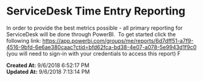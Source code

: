 # ServiceDesk Time Entry Reporting

In order to provide the best metrics possible - all primary reporting for ServiceDesk will be done through PowerBI.  To get started click the following link: https://app.powerbi.com/groups/me/reports/6d7dff51-a7f9-4516-9bfd-6e6ae380caac?ctid=bfd62fca-bd38-4e07-a078-5e9943d1f9c0 (you will need to sign-in with your credentials to access this report) F  

**Created At:** 9/6/2018 6:52:17 PM  
**Updated At:** 9/6/2018 7:13:14 PM  


